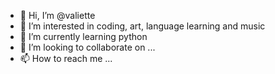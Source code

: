 - 👋 Hi, I’m @valiette
- 👀 I’m interested in coding, art, language learning and music
- 🌱 I’m currently learning python 
- 💞️ I’m looking to collaborate on ...
- 📫 How to reach me ...

<!---
valiette/valiette is a ✨ special ✨ repository because its `README.md` (this file) appears on your GitHub profile.
You can click the Preview link to take a look at your changes.
--->
